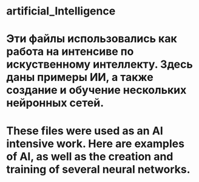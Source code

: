 # artificial_Intelligence
# Эти файлы использовались как работа на интенсиве по искуственному интеллекту. Здесь даны примеры ИИ, а также создание и обучение нескольких нейронных сетей.
#  These files were used as an AI intensive work. Here are examples of AI, as well as the creation and training of several neural networks.
